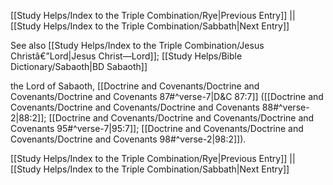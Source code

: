 [[Study Helps/Index to the Triple Combination/Rye|Previous Entry]]  ||  [[Study Helps/Index to the Triple Combination/Sabbath|Next Entry]]

 See also [[Study Helps/Index to the Triple Combination/Jesus Christâ€”Lord|Jesus Christ—Lord]]; [[Study Helps/Bible Dictionary/Sabaoth|BD Sabaoth]]

 the Lord of Sabaoth, [[Doctrine and Covenants/Doctrine and Covenants/Doctrine and Covenants 87#^verse-7|D&C 87:7]] ([[Doctrine and Covenants/Doctrine and Covenants/Doctrine and Covenants 88#^verse-2|88:2]]; [[Doctrine and Covenants/Doctrine and Covenants/Doctrine and Covenants 95#^verse-7|95:7]]; [[Doctrine and Covenants/Doctrine and Covenants/Doctrine and Covenants 98#^verse-2|98:2]]).

[[Study Helps/Index to the Triple Combination/Rye|Previous Entry]]  ||  [[Study Helps/Index to the Triple Combination/Sabbath|Next Entry]]